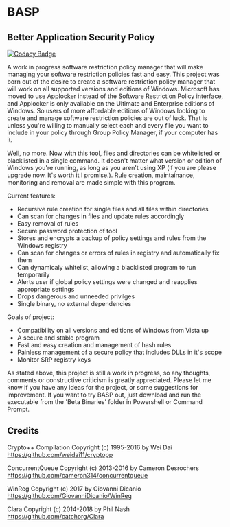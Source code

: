 # BASP
## Better Application Security Policy

[![Codacy Badge](https://api.codacy.com/project/badge/Grade/d7d090fa8cd249ef92bb0139b824038f)](https://www.codacy.com/app/capnspacehook/Better-Application-Security-Policy?utm_source=github.com&amp;utm_medium=referral&amp;utm_content=capnspacehook/Better-Application-Security-Policy&amp;utm_campaign=Badge_Grade)

A work in progress software restriction policy manager that will make managing your software restriction policies fast and easy. This project was born out of the desire to create a software restriction policy manager that will work on all supported versions and editions of Windows. Microsoft has moved to use Applocker instead of the Software Restriction Policy interface, and Applocker is only available on the Ultimate and Enterprise editions of Windows. So users of more affordable editions of Windows looking to create and manage software restriction policies are out of luck. That is unless you're willing to manually select each and every file you want to include in your policy through Group Policy Manager, if your computer has it.

Well, no more. Now with this tool, files and directories can be whitelisted or blacklisted in a single command. It doesn't matter what version or edition of Windows you're running, as long as you aren't using XP (if you are please upgrade now. It's worth it I promise.). Rule creation, maintainance, monitoring and removal are made simple with this program.

Current features:
* Recursive rule creation for single files and all files within directories
* Can scan for changes in files and update rules accordingly 
* Easy removal of rules
* Secure password protection of tool
* Stores and encrypts a backup of policy settings and rules from the Windows registry
* Can scan for changes or errors of rules in registry and automatically fix them
* Can dynamicaly whitelist, allowing a blacklisted program to run temporarily
* Alerts user if global policy settings were changed and reapplies appropriate settings
* Drops dangerous and unneeded privilges
* Single binary, no external dependencies

Goals of project:
* Compatibility on all versions and editions of Windows from Vista up
* A secure and stable program
* Fast and easy creation and management of hash rules
* Painless management of a secure policy that includes DLLs in it's scope
* Monitor SRP registry keys

As stated above, this project is still a work in progress, so any thoughts, comments or constructive criticism is greatly appreciated. Please let me know if you have any ideas for the project, or some suggestions for improvement. If you want to try BASP out, just download and run the executable from the 'Beta Binaries' folder in Powershell or Command Prompt.

## Credits

Crypto++
Compilation Copyright (c) 1995-2016 by Wei Dai
https://github.com/weidai11/cryptopp

ConcurrentQueue
Copyright (c) 2013-2016 by Cameron Desrochers
https://github.com/cameron314/concurrentqueue

WinReg
Copyright (c) 2017 by Giovanni Dicanio
https://github.com/GiovanniDicanio/WinReg

Clara
Copyright (c) 2014-2018 by Phil Nash
https://github.com/catchorg/Clara
